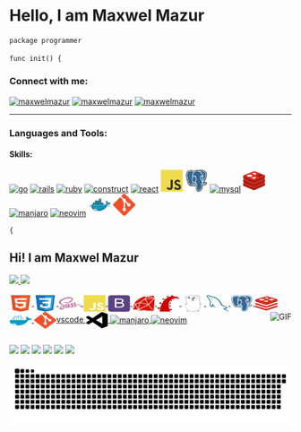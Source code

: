 # Hello, I am Maxwel Mazur 

```golang 
package programmer
 
func init() {
```

<p align="left">
    <h3 align="left">Connect with me:</h3>
    <a href="https://www.linkedin.com/in/maxwel-mazur" target="blank"><img align="center" src="https://cdn.jsdelivr.net/npm/simple-icons@3.0.1/icons/linkedin.svg" alt="maxwelmazur" height="30" width="40" /></a>
    <a href="https://www.instagram.com/maxwelmazur" target="blank"><img align="center" src="https://cdn.jsdelivr.net/npm/simple-icons@3.0.1/icons/instagram.svg" alt="maxwelmazur" height="30" width="40" /></a>
    <a href="https://www.facebook.com/maxwel.buenomazur" target="blank"><img align="center" src="https://cdn.jsdelivr.net/npm/simple-icons@3.0.1/icons/facebook.svg" alt="maxwelmazur" height="30" width="40" /></a>    
</p>

---

<h3 align="left">Languages and Tools:</h3>
<p align="left">
  <h4 align="left">Skills:</h4>
  <a href="#"><img src="https://encrypted-tbn0.gstatic.com/images?q=tbn:ANd9GcREQnMdJV3ApiU3GVDtZId7eCPbxhCePZ_W7w&usqp=CAU" alt="go" width="40" height="40" /></a>
  <a href="#"><img src="https://cdn3.iconfinder.com/data/icons/popular-services-brands-vol-2/512/ruby-on-rails-512.png" alt="rails" width="40" height="40" /></a>
  <a href="#"><img src="https://image.flaticon.com/icons/png/512/919/919842.png" alt="ruby" width="40" height="40" /></a>
  <a href="#"><img src="https://upload.wikimedia.org/wikipedia/commons/thumb/7/79/Construct_3_Logo.svg/600px-Construct_3_Logo.svg.png" alt="construct" width="40" height="40" /></a>
  <a href="#"><img src="https://thidu.dev/images/React.svg" alt="react" width="40" height="40" /></a>
  <a href="#"><img src="https://github.com/devicons/devicon/raw/master/icons/javascript/javascript-original.svg" alt="javascript" width="40" height="40" /></a>
  <a href="#"><img src="https://github.com/devicons/devicon/raw/master/icons/postgresql/postgresql-original.svg" alt="postgresql" width="40" height="40" /></a>
  <a href="#"><img src="https://icons.iconarchive.com/icons/papirus-team/papirus-apps/512/mysql-workbench-icon.png" alt="mysql" width="40" height="40" /></a>
  <a href="#"><img src="https://github.com/devicons/devicon/raw/master/icons/redis/redis-original.svg" alt="redis" width="40" height="40" /></a>
  <a href="#"><img src="https://manjaro.org/img/logo.svg" alt="manjaro" width="40" height="40" /></a>
  <a href="#"><img src="https://encrypted-tbn0.gstatic.com/images?q=tbn:ANd9GcTXlqd5V8gJ87eKAALEkiMtxhneDMxHcyl-23z3XQUmXS8s2xKKdohAzjk&s=10" alt="neovim" width="40" height="40" /></a>
  <a href="#"><img src="https://github.com/devicons/devicon/raw/master/icons/docker/docker-original.svg" alt="docker" width="40" height="40" /></a>
  <a href="#"><img src="https://github.com/devicons/devicon/raw/master/icons/git/git-original.svg" alt="git" width="40" height="40" /></a>
</p>

<p>
  
</p>

```golang 
{  
```

## Hi! I am Maxwel Mazur 
 <div>
  <a href="https://github.com/MaxwelMazur">
  <img height="180em" src="https://github-readme-stats.vercel.app/api?username=MaxwelMazur&show_icons=true&theme=dark&include_all_commits=true&count_private=true"/>
  <img height="180em" src="https://github-readme-stats.vercel.app/api/top-langs/?username=MaxwelMazur&layout=compact&langs_count=7&theme=dark"/>
</div>
<div style="display: inline_block"><br>
  <img align="center" alt="HTML" height="30" width="40" src="https://raw.githubusercontent.com/devicons/devicon/master/icons/html5/html5-original.svg">
  <img align="center" alt="CSS" height="30" width="40" src="https://raw.githubusercontent.com/devicons/devicon/master/icons/css3/css3-original.svg">
  <img align="center" alt="Sass" height="30" width="40" src="https://raw.githubusercontent.com/devicons/devicon/master/icons/sass/sass-original.svg">
  <img align="center" alt="Js" height="30" width="40" src="https://raw.githubusercontent.com/devicons/devicon/master/icons/javascript/javascript-plain.svg">
  <img align="center" alt="Bootstrap" height="30" width="40" src="https://raw.githubusercontent.com/devicons/devicon/master/icons/bootstrap/bootstrap-plain.svg">
  <img align="center" alt="ruby" height="30" width="40" src="https://raw.githubusercontent.com/devicons/devicon/master/icons/ruby/ruby-plain.svg">
  <img align="center" alt="rails" height="30" width="40" src="https://raw.githubusercontent.com/devicons/devicon/master/icons/rails/rails-plain.svg">
  <img align="center" alt="go" height="30" width="40" src="https://raw.githubusercontent.com/devicons/devicon/master/icons/go/go-line.svg">
  <img align="center" alt="mysql" height="30" width="40" src="https://raw.githubusercontent.com/devicons/devicon/master/icons/mysql/mysql-plain.svg">
  <img align="center" alt="postgresql" height="30" width="40" src="https://raw.githubusercontent.com/devicons/devicon/master/icons/postgresql/postgresql-plain.svg">
  <img align="center" alt="redis" height="30" width="40" src="https://raw.githubusercontent.com/devicons/devicon/master/icons/redis/redis-plain.svg">
  <img align="center" alt="docker" height="30" width="40" src="https://raw.githubusercontent.com/devicons/devicon/master/icons/docker/docker-plain.svg">
  <img align="center" alt="git" height="30" width="40" src="https://raw.githubusercontent.com/devicons/devicon/master/icons/git/git-plain.svg">vscode
  <img align="center" alt="vscode" height="30" width="40" src="https://raw.githubusercontent.com/devicons/devicon/master/icons/vscode/vscode-plain.svg">
  <img align="center" alt="manjaro" height="30" width="40" src="https://manjaro.org/img/logo.svg" />
  <img align="center" alt="neovim" height="30" width="40" src="https://encrypted-tbn0.gstatic.com/images?q=tbn:ANd9GcTXlqd5V8gJ87eKAALEkiMtxhneDMxHcyl-23z3XQUmXS8s2xKKdohAzjk&s=10" />
 
  <img align="right" alt="GIF" src="http://www.deusdogif.com.br/Img/3/30/481e5c97bb0c958a7b9d05f42e8b9515.gif"  height="80px" />
</div>
  
  ##
 
<div> 
  <a href="https://www.youtube.com/channel/UC_-uuuZbY0AAt9CViNzvc-Q" target="_blank"><img src="https://img.shields.io/badge/YouTube-FF0000?style=for-the-badge&logo=youtube&logoColor=white" target="_blank"></a>
  <a href="https://instagram.com/rafaballerini" target="_blank"><img src="https://img.shields.io/badge/-Instagram-%23E4405F?style=for-the-badge&logo=instagram&logoColor=white" target="_blank"></a>
 	<a href="https://www.twitch.tv/rafaballerinii" target="_blank"><img src="https://img.shields.io/badge/Twitch-9146FF?style=for-the-badge&logo=twitch&logoColor=white" target="_blank"></a>
 <a href="https://discord.gg/G9GPg5SA75" target="_blank"><img src="https://img.shields.io/badge/Discord-7289DA?style=for-the-badge&logo=discord&logoColor=white" target="_blank"></a> 
  <a href = "mailto:contato@rafaballerini.tech"><img src="https://img.shields.io/badge/-Gmail-%23333?style=for-the-badge&logo=gmail&logoColor=white" target="_blank"></a>
  <a href="https://www.linkedin.com/in/rafaella-ballerini-45875016a" target="_blank"><img src="https://img.shields.io/badge/-LinkedIn-%230077B5?style=for-the-badge&logo=linkedin&logoColor=white" target="_blank"></a> 
 
  ![Snake animation](https://github.com/MaxwelMazur/MaxwelMazur/blob/output/github-contribution-grid-snake.svg)
</div>
